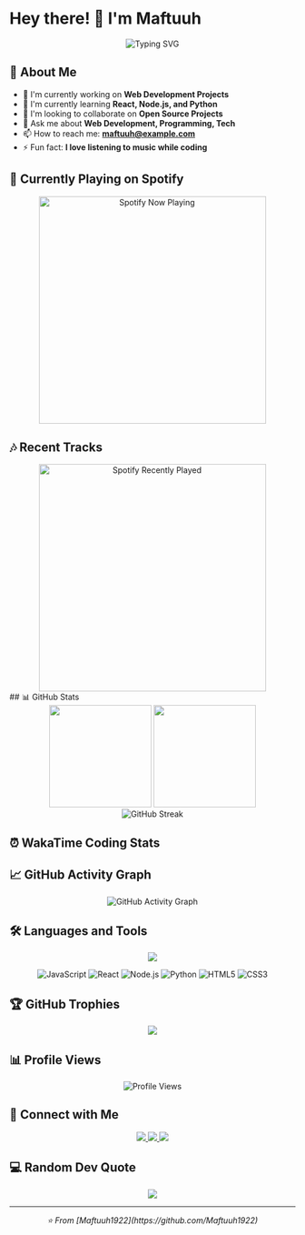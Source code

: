 # Hey there! 👋 I'm Maftuuh

<div align="center">
  <img src="https://readme-typing-svg.demolab.com?font=Fira+Code&size=22&duration=3000&pause=1000&color=36BCF7&center=true&vCenter=true&width=440&lines=Full+Stack+Developer;Always+learning+new+things;Creative+Problem+Solver;Tech+Enthusiast" alt="Typing SVG" />
</div>

## 🚀 About Me

- 🔭 I'm currently working on **Web Development Projects**
- 🌱 I'm currently learning **React, Node.js, and Python**
- 👯 I'm looking to collaborate on **Open Source Projects**
- 💬 Ask me about **Web Development, Programming, Tech**
- 📫 How to reach me: **maftuuh@example.com**
- ⚡ Fun fact: **I love listening to music while coding**

## 🎵 Currently Playing on Spotify

<div align="center">
  <img src="https://spotify-github-profile.vercel.app/api/spotify?uid=USER_ID_ANDA&background_color=0d1117&border_color=1db954" alt="Spotify Now Playing" width="400" />
</div>

## 🎶 Recent Tracks

<div align="center">
  <img src="https://spotify-recently-played-readme.vercel.app/api?user=USER_ID_ANDA&count=5&background_color=0d1117" alt="Spotify Recently Played" width="400" />
</div>
## 📊 GitHub Stats

<div align="center">
  <img height="180em" src="https://github-readme-stats.vercel.app/api?username=Maftuuh1922&show_icons=true&theme=tokyonight&include_all_commits=true&count_private=true&hide_border=true"/>
  <img height="180em" src="https://github-readme-stats.vercel.app/api/top-langs/?username=Maftuuh1922&layout=compact&langs_count=8&theme=tokyonight&hide_border=true"/>
</div>

<div align="center">
  <img src="https://github-readme-streak-stats.herokuapp.com/?user=Maftuuh1922&theme=tokyonight&hide_border=true" alt="GitHub Streak" />
</div>

## ⏰ WakaTime Coding Stats

## 📈 GitHub Activity Graph

<div align="center">
  <img src="https://github-readme-activity-graph.vercel.app/graph?username=Maftuuh1922&bg_color=0d1117&color=1db954&line=1db954&point=ffffff&area=true&hide_border=true" alt="GitHub Activity Graph" />
</div>

## 🛠️ Languages and Tools

<div align="center">
  <img src="https://skillicons.dev/icons?i=js,html,css,react,nodejs,python,java,git,github,vscode" />
</div>

<div align="center">
  
![JavaScript](https://img.shields.io/badge/JavaScript-F7DF1E?style=for-the-badge&logo=javascript&logoColor=black)
![React](https://img.shields.io/badge/React-20232A?style=for-the-badge&logo=react&logoColor=61DAFB)
![Node.js](https://img.shields.io/badge/Node.js-43853D?style=for-the-badge&logo=node.js&logoColor=white)
![Python](https://img.shields.io/badge/Python-3776AB?style=for-the-badge&logo=python&logoColor=white)
![HTML5](https://img.shields.io/badge/HTML5-E34F26?style=for-the-badge&logo=html5&logoColor=white)
![CSS3](https://img.shields.io/badge/CSS3-1572B6?style=for-the-badge&logo=css3&logoColor=white)

</div>

## 🏆 GitHub Trophies

<div align="center">
  <img src="https://github-profile-trophy.vercel.app/?username=Maftuuh1922&theme=onedark&no-frame=true&no-bg=false&margin-w=4" />
</div>

## 📊 Profile Views

<div align="center">
  <img src="https://komarev.com/ghpvc/?username=Maftuuh1922&label=Profile%20views&color=1db954&style=flat" alt="Profile Views" />
</div>

## 🤝 Connect with Me

<div align="center">
  <a href="https://linkedin.com/in/maftuuh">
    <img src="https://img.shields.io/badge/LinkedIn-0077B5?style=for-the-badge&logo=linkedin&logoColor=white" />
  </a>
  <a href="https://instagram.com/maftuuh">
    <img src="https://img.shields.io/badge/Instagram-E4405F?style=for-the-badge&logo=instagram&logoColor=white" />
  </a>
  <a href="mailto:maftuuh@example.com">
    <img src="https://img.shields.io/badge/Gmail-D14836?style=for-the-badge&logo=gmail&logoColor=white" />
  </a>
</div>

## 💻 Random Dev Quote

<div align="center">
  <img src="https://quotes-github-readme.vercel.app/api?type=horizontal&theme=onedark" />
</div>

---

<div align="center">
  <i>⭐️ From [Maftuuh1922](https://github.com/Maftuuh1922)</i>
</div>
